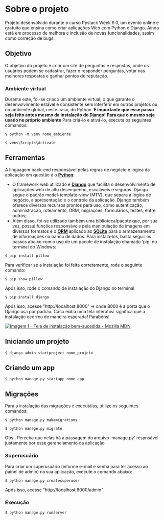 # Sobre o projeto
Projeto desenvolvido durante o curso Pystack Week 9.0, um evento online e gratuito que ensina como criar aplicações Web com Python e Django. Ainda está em processo de melhora e inclusão de novas funcionalidades, assim como correção de bugs.

## Objetivo 
O objetivo do projeto é criar um site de perguntas e respostas, onde os usuários podem se cadastrar, fazer e responder perguntas, votar nas melhores respostas e ganhar pontos de reputação.

### Ambiente virtual
Durante este, foi-se criado um ambiente virtual, o que garante o desenvolvimento estável e consistente sem interferir em outros projetos ou no ambiente global, neste caso, do Python. **É importante que esse passo seja feito antes mesmo da instalação do Django! Para que o mesmo seja usado no próprio ambiente** Para criá-lo e ativá-lo, execute os seguintes comandos:

```
$ python -m venv nome_ambiente

$ venv\Scripts\Activate
```

## Ferramentas 
A linguagem back-end responsável pelas regras de negócio e lógica da aplicação em questão é o **[Python](https://docs.python.org/pt-br/3/tutorial/)**:
* O framework web utilizado é **[Django](https://docs.djangoproject.com/en/5.0/)** que facilita o desenvolvimento de aplicações web de alto desempenho, escaláveis e seguras. Django segue o padrão model-template-view (MTV), que separa a lógica de negócio, a apresentação e o controle da aplicação. Django também oferece diversos recursos prontos para uso, como autenticação, administração, roteamento, ORM, migrações, formulários, testes, entre outros;
* Além disso, foi-se utilizado também uma biblioteca/pacote que, por sua vez, possui funções responsáveis pela manipulação de imagens em diversos formatos e o **[ORM](https://www.ufsm.br/pet/sistemas-de-informacao/2022/05/23/orm)** aplicado ao **[SQLite](https://www.sqlite.org/docs.html)** para o armazenamento de informações no banco de dados. 
Para instalá-los, basta seguir os passos abaixo com o uso de um pacote de instalação chamado 'pip' no terminal do Windows:

```
$ pip install pillow
```

Para verificar se a instalação foi feita corretamente, rode o seguinte comando:
```
$ pip show pillow
```

Após isso, rode o comando de instalação do Django no terminal:
```
$ pip install django 
```
Após isso, acesse "http://localhost:8000" -> onde 8000 é a porta que o Django usa por padrão. Caso exiba uma tela interativa significa que a instalação ocorreu de maneira esperada! Parabéns!

[![Imagem 1 - Tela de instalação bem-sucedida - Mozilla MDN](https://developer.mozilla.org/es/docs/Learn/Server-side/Django/development_environment/django_skeleton_app_homepage_django_4_0.png)](https://developer.mozilla.org/es/docs/Learn/Server-side/Django/development_environment/)

## Iniciando um projeto
```
$ django-admin startproject nome_projeto
```

## Criando um app
```
$ python manage.py startapp nome_app
```

## Migrações 
Para a instalação das migrações e executálas, utilize os seguintes comandos:

```
$ python manage.py makemigrations

$ python manage.py migrate
```
Obs:. Perceba que nelas há a passagem do arquivo 'manage.py' respnsável justamente por esse gerenciamento da aplicação

### Superusuário
Para criar um superusuário (informe e-mail e senha para ter acesso ao painel de admin) na sua aplicação, execute o comando abaixo:

```
$ python manage.py createsuperuser
```

Após isso, acesse "http://localhost:8000/admin"

### Execução
```
$ python manage.py runserver
```
